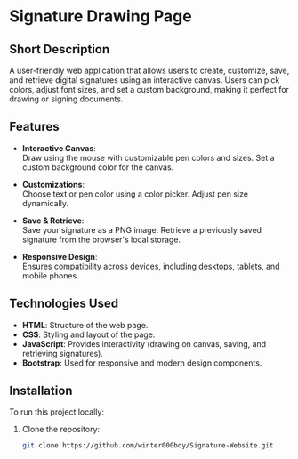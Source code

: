 # Signature Drawing Page

## Short Description
A user-friendly web application that allows users to create, customize, save, and retrieve digital signatures using an interactive canvas. Users can pick colors, adjust font sizes, and set a custom background, making it perfect for drawing or signing documents.

## Features

- **Interactive Canvas**:  
  Draw using the mouse with customizable pen colors and sizes. Set a custom background color for the canvas.

- **Customizations**:  
  Choose text or pen color using a color picker. Adjust pen size dynamically.

- **Save & Retrieve**:  
  Save your signature as a PNG image. Retrieve a previously saved signature from the browser's local storage.

- **Responsive Design**:  
  Ensures compatibility across devices, including desktops, tablets, and mobile phones.

## Technologies Used

- **HTML**: Structure of the web page.
- **CSS**: Styling and layout of the page.
- **JavaScript**: Provides interactivity (drawing on canvas, saving, and retrieving signatures).
- **Bootstrap**: Used for responsive and modern design components.

## Installation

To run this project locally:

1. Clone the repository:
   ```bash
   git clone https://github.com/winter000boy/Signature-Website.git

